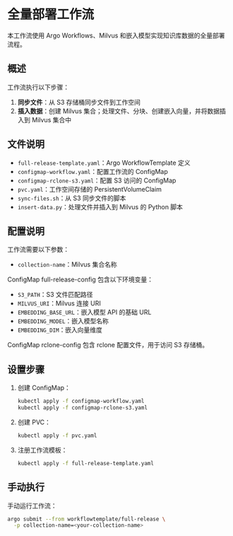 # 全量部署工作流

本工作流使用 Argo Workflows、Milvus 和嵌入模型实现知识库数据的全量部署流程。

## 概述

工作流执行以下步骤：

1. **同步文件**：从 S3 存储桶同步文件到工作空间
2. **插入数据**：创建 Milvus 集合；处理文件、分块、创建嵌入向量，并将数据插入到 Milvus 集合中

## 文件说明

- `full-release-template.yaml`：Argo WorkflowTemplate 定义
- `configmap-workflow.yaml`：配置工作流的 ConfigMap
- `configmap-rclone-s3.yaml`：配置 S3 访问的 ConfigMap
- `pvc.yaml`：工作空间存储的 PersistentVolumeClaim
- `sync-files.sh`：从 S3 同步文件的脚本
- `insert-data.py`：处理文件并插入到 Milvus 的 Python 脚本

## 配置说明

工作流需要以下参数：

- `collection-name`：Milvus 集合名称

ConfigMap full-release-config 包含以下环境变量：

- `S3_PATH`：S3 文件匹配路径
- `MILVUS_URI`：Milvus 连接 URI
- `EMBEDDING_BASE_URL`：嵌入模型 API 的基础 URL
- `EMBEDDING_MODEL`：嵌入模型名称
- `EMBEDDING_DIM`：嵌入向量维度

ConfigMap rclone-config 包含 rclone 配置文件，用于访问 S3 存储桶。

## 设置步骤

1. 创建 ConfigMap：
   ```bash
   kubectl apply -f configmap-workflow.yaml
   kubectl apply -f configmap-rclone-s3.yaml
   ```

2. 创建 PVC：
   ```bash
   kubectl apply -f pvc.yaml
   ```

3. 注册工作流模板：
   ```bash
   kubectl apply -f full-release-template.yaml
   ```

## 手动执行

手动运行工作流：

```bash
argo submit --from workflowtemplate/full-release \
  -p collection-name=<your-collection-name>
```
